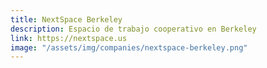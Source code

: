 ```yaml
---
title: NextSpace Berkeley
description: Espacio de trabajo cooperativo en Berkeley
link: https://nextspace.us
image: "/assets/img/companies/nextspace-berkeley.png"
---
```

